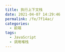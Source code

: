 ```yaml
---
title: 执行上下文栈
date: 2021-04-07 14:29:46
permalink: /fe/7f14ac/
categories:
  - 前端
tags:
  - JavaScript
  - 调用堆栈
---
```

